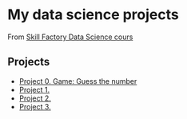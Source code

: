 # My data science projects
From [Skill Factory Data Science cours](https://skillfactory.ru/courses/data-science)

## Projects
* [Project 0. Game: Guess the number](https://github.com/lightarum/my_first_project/tree/main/project_0)
* [Project 1.](https://github.com/lightarum/my_first_project/tree/main/SkillFactory/project_1)
* [Project 2.](https://github.com/lightarum/my_first_project/tree/main/SkillFactory/project_2)
* [Project 3.](https://github.com/lightarum/my_first_project/tree/main/SkillFactory/project_3)

